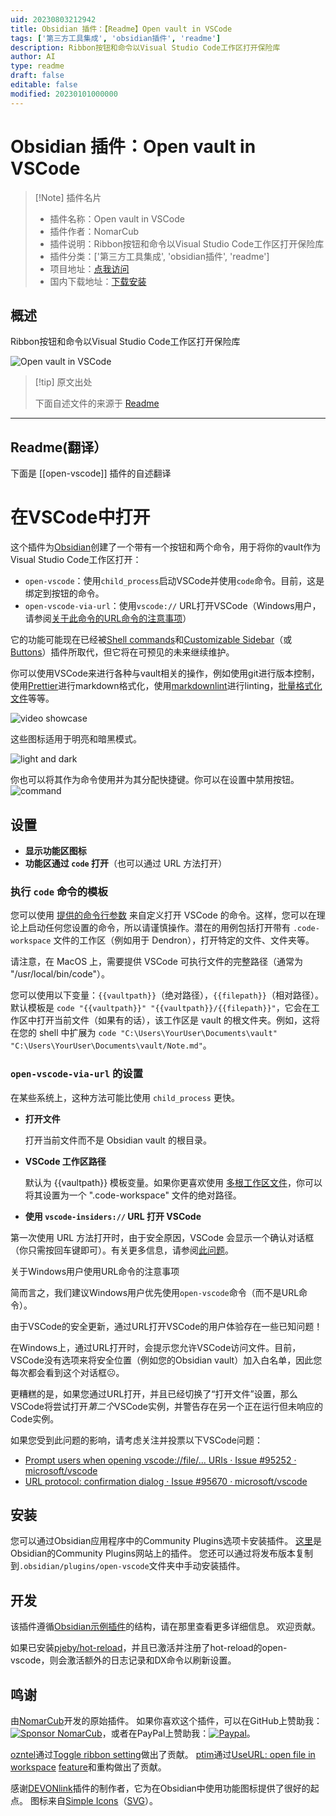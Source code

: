 ```yaml
---
uid: 20230803212942
title: Obsidian 插件：【Readme】Open vault in VSCode
tags: ['第三方工具集成', 'obsidian插件', 'readme']
description: Ribbon按钮和命令以Visual Studio Code工作区打开保险库
author: AI
type: readme
draft: false
editable: false
modified: 20230101000000
---
```


# Obsidian 插件：Open vault in VSCode

> [!Note] 插件名片
> - 插件名称：Open vault in VSCode
> - 插件作者：NomarCub
> - 插件说明：Ribbon按钮和命令以Visual Studio Code工作区打开保险库
> - 插件分类：['第三方工具集成', 'obsidian插件', 'readme']
> - 项目地址：[点我访问](https://github.com/NomarCub/obsidian-open-vscode)
> - 国内下载地址：[下载安装](https://pkmer.cn/products/plugin/pluginMarket/?open-vscode)

## 概述

Ribbon按钮和命令以Visual Studio Code工作区打开保险库

![Open vault in VSCode](https://cdn.pkmer.cn/covers/open-vscode.gif!pkmer)

> [!tip] 原文出处
> 
>下面自述文件的来源于 [Readme](https://ghproxy.net/https://raw.githubusercontent.com/NomarCub/obsidian-open-vscode/master/README.md)
> 

---

## Readme(翻译）

下面是 [[open-vscode]] 插件的自述翻译



# 在VSCode中打开

这个插件为[Obsidian](https://obsidian.md/)创建了一个带有一个按钮和两个命令，用于将你的vault作为Visual Studio Code工作区打开：

- `open-vscode`：使用`child_process`启动VSCode并使用`code`命令。目前，这是绑定到按钮的命令。
- `open-vscode-via-url`：使用`vscode://` URL打开VSCode（Windows用户，请参阅[关于此命令的URL命令的注意事项](#caveats-regarding-the-url-command-for-windows-users)）

它的功能可能现在已经被[Shell commands](https://github.com/Taitava/obsidian-shellcommands)和[Customizable Sidebar](https://github.com/phibr0/obsidian-customizable-sidebar)（或[Buttons](https://github.com/shabegom/buttons)）插件所取代，但它将在可预见的未来继续维护。

你可以使用VSCode来进行各种与vault相关的操作，例如使用git进行版本控制，使用[Prettier](https://marketplace.visualstudio.com/items?itemName=esbenp.prettier-vscode)进行markdown格式化，使用[markdownlint](https://marketplace.visualstudio.com/items?itemName=DavidAnson.vscode-markdownlint)进行linting，[批量格式化文件](https://marketplace.visualstudio.com/items?itemName=jbockle.jbockle-format-files)等等。

![video showcase](https://user-images.githubusercontent.com/5298006/125867690-c11f4396-e31b-4232-9ea5-822bf729df9a.gif)

这些图标适用于明亮和暗黑模式。

![light and dark](https://user-images.githubusercontent.com/5298006/125868293-96c6f541-0604-4238-9fc3-05ff6c2e08df.gif)

你也可以将其作为命令使用并为其分配快捷键。你可以在设置中禁用按钮。
![command](https://user-images.githubusercontent.com/5298006/125869408-d39d870b-ab4f-42d0-b915-b6abc1e617d5.png)

## 设置

- **显示功能区图标**
- **功能区通过 `code` 打开**（也可以通过 URL 方法打开）

### 执行 `code` 命令的模板

您可以使用 [提供的命令行参数](https://code.visualstudio.com/docs/editor/command-line) 来自定义打开 VSCode 的命令。这样，您可以在理论上启动任何您设置的命令，所以请谨慎操作。潜在的用例包括打开带有 `.code-workspace` 文件的工作区（例如用于 Dendron），打开特定的文件、文件夹等。

请注意，在 MacOS 上，需要提供 VSCode 可执行文件的完整路径（通常为 "/usr/local/bin/code"）。

您可以使用以下变量：`{{vaultpath}}`（绝对路径），`{{filepath}}`（相对路径）。
默认模板是 `code "{{vaultpath}}" "{{vaultpath}}/{{filepath}}"`，它会在工作区中打开当前文件（如果有的话），该工作区是 vault 的根文件夹。例如，这将在您的 shell 中扩展为 `code "C:\Users\YourUser\Documents\vault" "C:\Users\YourUser\Documents\vault/Note.md"`。

### `open-vscode-via-url` 的设置

在某些系统上，这种方法可能比使用 `child_process` 更快。

- **打开文件**

  打开当前文件而不是 Obsidian vault 的根目录。

- **VSCode 工作区路径**

  默认为 {{vaultpath}} 模板变量。如果你更喜欢使用 [多根工作区文件](https://code.visualstudio.com/docs/editor/workspaces#_multiroot-workspaces)，你可以将其设置为一个 ".code-workspace" 文件的绝对路径。

- **使用 `vscode-insiders://` URL 打开 VSCode**

第一次使用 URL 方法打开时，由于安全原因，VSCode 会显示一个确认对话框（你只需按回车键即可）。有关更多信息，请参阅[此问题](https://github.com/microsoft/vscode/issues/95670)。

关于Windows用户使用URL命令的注意事项

简而言之，我们建议Windows用户优先使用`open-vscode`命令（而不是URL命令）。

由于VSCode的安全更新，通过URL打开VSCode的用户体验存在一些已知问题！

在Windows上，通过URL打开时，会提示您允许VSCode访问文件。目前，VSCode没有选项来将安全位置（例如您的Obsidian vault）加入白名单，因此您每次都会看到这个对话框☹️。

更糟糕的是，如果您通过URL打开，并且已经切换了“打开文件”设置，那么VSCode将尝试打开*第二个*VSCode实例，并警告存在另一个正在运行但未响应的Code实例。

如果您受到此问题的影响，请考虑关注并投票以下VSCode问题：

- [Prompt users when opening vscode://file/... URIs · Issue #95252 · microsoft/vscode](https://github.com/microsoft/vscode/issues/95252)
- [URL protocol: confirmation dialog · Issue #95670 · microsoft/vscode](https://github.com/microsoft/vscode/issues/95670)

## 安装

您可以通过Obsidian应用程序中的Community Plugins选项卡安装插件。
[这里](https://obsidian.md/plugins?id=copy-url-in-preview)是Obsidian的Community Plugins网站上的插件。
您还可以通过将发布版本复制到`.obsidian/plugins/open-vscode`文件夹中手动安装插件。

## 开发

该插件遵循[Obsidian示例插件](https://github.com/obsidianmd/obsidian-sample-plugin)的结构，请在那里查看更多详细信息。
欢迎贡献。

如果已安装[pjeby/hot-reload](https://github.com/pjeby/hot-reload)，并且已激活并注册了hot-reload的open-vscode，则会激活额外的日志记录和DX命令以刷新设置。

## 鸣谢

由[NomarCub](https://github.com/NomarCub)开发的原始插件。
如果你喜欢这个插件，可以在GitHub上赞助我：[![Sponsor NomarCub](https://img.shields.io/static/v1?label=Sponsor%20NomarCub&message=%E2%9D%A4&logo=GitHub&color=%23fe8e86)](https://github.com/sponsors/NomarCub)，或者在PayPal上赞助我：[![Paypal](https://img.shields.io/badge/paypal-nomarcub-yellow?style=social&logo=paypal)](https://paypal.me/nomarcub)。

[ozntel](https://github.com/ozntel)通过[Toggle ribbon setting](https://github.com/NomarCub/obsidian-open-vscode/pull/1)做出了贡献。
[ptim](https://github.com/ptim)通过[UseURL: open file in workspace](https://github.com/NomarCub/obsidian-open-vscode/pull/5) [feature](https://github.com/NomarCub/obsidian-open-vscode/pull/7)和重构做出了贡献。

感谢[DEVONlink](https://github.com/ryanjamurphy/DEVONlink-obsidian)插件的制作者，它为在Obsidian中使用功能图标提供了很好的起点。
图标来自[Simple Icons](https://simpleicons.org/?q=visual-studio-code)（[SVG](https://simpleicons.org/icons/visualstudiocode.svg)）。



